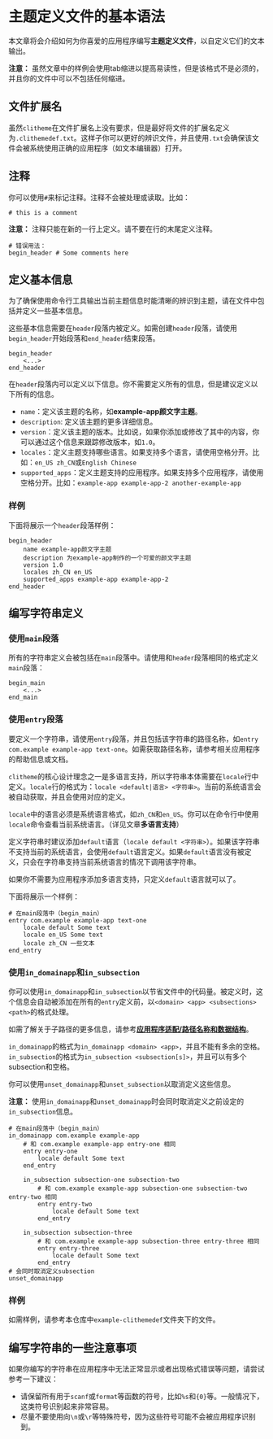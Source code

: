 # 主题定义文件的基本语法

本文章将会介绍如何为你喜爱的应用程序编写**主题定义文件**，以自定义它们的文本输出。

**注意：** 虽然文章中的样例会使用tab缩进以提高易读性，但是该格式不是必须的，并且你的文件中可以不包括任何缩进。

## 文件扩展名

虽然`clitheme`在文件扩展名上没有要求，但是最好将文件的扩展名定义为`.clithemedef.txt`。这样子你可以更好的辨识文件，并且使用`.txt`会确保该文件会被系统使用正确的应用程序（如文本编辑器）打开。

## 注释

你可以使用`#`来标记注释。注释不会被处理或读取。比如：

    # this is a comment

**注意：** 注释只能在新的一行上定义。请不要在行的末尾定义注释。

    # 错误用法：
    begin_header # Some comments here

## 定义基本信息

为了确保使用命令行工具输出当前主题信息时能清晰的辨识到主题，请在文件中包括并定义一些基本信息。

这些基本信息需要在`header`段落内被定义。如需创建`header`段落，请使用`begin_header`开始段落和`end_header`结束段落。

    begin_header
        <...>
    end_header

在`header`段落内可以定义以下信息。你不需要定义所有的信息，但是建议定义以下所有的信息。

- `name`：定义该主题的名称，如**example-app颜文字主题**。
- `description`: 定义该主题的更多详细信息。
- `version`：定义该主题的版本。比如说，如果你添加或修改了其中的内容，你可以通过这个信息来跟踪修改版本，如`1.0`。
- `locales`：定义主题支持哪些语言。如果支持多个语言，请使用空格分开。比如：`en_US zh_CN`或`English Chinese`
- `supported_apps`：定义主题支持的应用程序。如果支持多个应用程序，请使用空格分开。比如：`example-app example-app-2 another-example-app`

### 样例

下面将展示一个`header`段落样例：

```
begin_header
    name example-app颜文字主题
    description 为example-app制作的一个可爱的颜文字主题
    version 1.0
    locales zh_CN en_US
    supported_apps example-app example-app-2
end_header
```

## 编写字符串定义

### 使用`main`段落

所有的字符串定义会被包括在`main`段落中。请使用和`header`段落相同的格式定义`main`段落：

    begin_main
        <...>
    end_main

### 使用`entry`段落

要定义一个字符串，请使用`entry`段落，并且包括该字符串的路径名称，如`entry com.example example-app text-one`。如需获取路径名称，请参考相关应用程序的帮助信息或文档。

`clitheme`的核心设计理念之一是多语言支持，所以字符串本体需要在`locale`行中定义。`locale`行的格式为：`locale <default|语言> <字符串>`。当前的系统语言会被自动获取，并且会使用对应的定义。

`locale`中的语言必须是系统语言格式，如`zh_CN`和`en_US`。你可以在命令行中使用`locale`命令查看当前系统语言。（详见文章**多语言支持**）

定义字符串时建议添加`default`语言（`locale default <字符串>`）。如果该字符串不支持当前的系统语言，会使用`default`语言定义。如果`default`语言没有被定义，只会在字符串支持当前系统语言的情况下调用该字符串。

如果你不需要为应用程序添加多语言支持，只定义`default`语言就可以了。

下面将展示一个样例：

```
# 在main段落中（begin_main）
entry com.example example-app text-one
    locale default Some text
    locale en_US Some text
    locale zh_CN 一些文本
end_entry
```

### 使用`in_domainapp`和`in_subsection`

你可以使用`in_domainapp`和`in_subsection`以节省文件中的代码量。被定义时，这个信息会自动被添加在所有的`entry`定义前，以`<domain> <app> <subsections> <path>`的格式处理。

如需了解关于子路径的更多信息，请参考[**应用程序适配/路径名称和数据结构**](应用程序适配/路径名称和数据结构.md)。

`in_domainapp`的格式为`in_domainapp <domain> <app>`，并且不能有多余的空格。`in_subsection`的格式为`in_subsection <subsection[s]>`，并且可以有多个subsection和空格。

你可以使用`unset_domainapp`和`unset_subsection`以取消定义这些信息。

**注意：** 使用`in_domainapp`和`unset_domainapp`时会同时取消定义之前设定的`in_subsection`信息。

```
# 在main段落中（begin_main）
in_domainapp com.example example-app
    # 和 com.example example-app entry-one 相同
    entry entry-one
        locale default Some text
    end_entry

    in_subsection subsection-one subsection-two
        # 和 com.example example-app subsection-one subsection-two entry-two 相同
        entry entry-two
            locale default Some text
        end_entry

    in_subsection subsection-three
        # 和 com.example example-app subsection-three entry-three 相同
        entry entry-three
            locale default Some text
        end_entry
# 会同时取消定义subsection
unset_domainapp
```

### 样例

如需样例，请参考本仓库中`example-clithemedef`文件夹下的文件。

## 编写字符串的一些注意事项

如果你编写的字符串在应用程序中无法正常显示或者出现格式错误等问题，请尝试参考一下建议：

- 请保留所有用于`scanf`或`format`等函数的符号，比如`%s`和`{0}`等。一般情况下，这类符号识别起来非常容易。
- 尽量不要使用向`\n`或`\r`等特殊符号，因为这些符号可能不会被应用程序识别到。